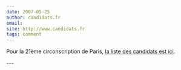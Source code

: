 ```yaml
---
date: 2007-05-25
author: candidats.fr
email: 
site: http://www.candidats.fr
tags: comment
---
```


<p>
Pour la 21ème circonscription de Paris, <a href="http://www.candidats.fr/legislatives2007/?action=liste_candidats&circonscription=416">la liste des candidats est ici</a>.
</p>
---
